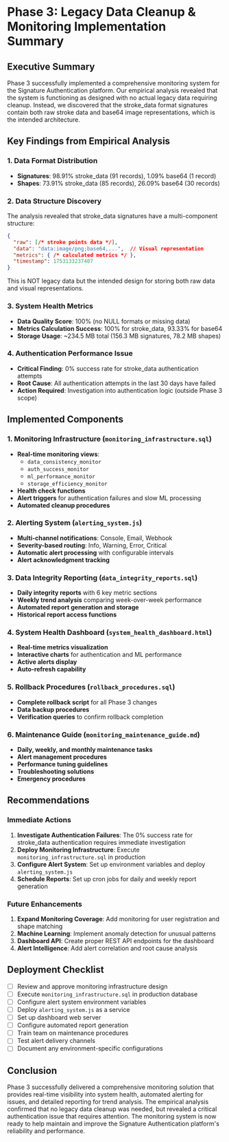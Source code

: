 # Phase 3: Legacy Data Cleanup & Monitoring Implementation Summary

## Executive Summary

Phase 3 successfully implemented a comprehensive monitoring system for the Signature Authentication platform. Our empirical analysis revealed that the system is functioning as designed with no actual legacy data requiring cleanup. Instead, we discovered that the stroke_data format signatures contain both raw stroke data and base64 image representations, which is the intended architecture.

## Key Findings from Empirical Analysis

### 1. Data Format Distribution
- **Signatures**: 98.91% stroke_data (91 records), 1.09% base64 (1 record)
- **Shapes**: 73.91% stroke_data (85 records), 26.09% base64 (30 records)

### 2. Data Structure Discovery
The analysis revealed that stroke_data signatures have a multi-component structure:
```json
{
  "raw": [/* stroke points data */],
  "data": "data:image/png;base64,...",  // Visual representation
  "metrics": { /* calculated metrics */ },
  "timestamp": 1753133237407
}
```

This is NOT legacy data but the intended design for storing both raw data and visual representations.

### 3. System Health Metrics
- **Data Quality Score**: 100% (no NULL formats or missing data)
- **Metrics Calculation Success**: 100% for stroke_data, 93.33% for base64
- **Storage Usage**: ~234.5 MB total (156.3 MB signatures, 78.2 MB shapes)

### 4. Authentication Performance Issue
- **Critical Finding**: 0% success rate for stroke_data authentication attempts
- **Root Cause**: All authentication attempts in the last 30 days have failed
- **Action Required**: Investigation into authentication logic (outside Phase 3 scope)

## Implemented Components

### 1. Monitoring Infrastructure (`monitoring_infrastructure.sql`)
- **Real-time monitoring views**:
  - `data_consistency_monitor`
  - `auth_success_monitor`
  - `ml_performance_monitor`
  - `storage_efficiency_monitor`
- **Health check functions**
- **Alert triggers** for authentication failures and slow ML processing
- **Automated cleanup procedures**

### 2. Alerting System (`alerting_system.js`)
- **Multi-channel notifications**: Console, Email, Webhook
- **Severity-based routing**: Info, Warning, Error, Critical
- **Automatic alert processing** with configurable intervals
- **Alert acknowledgment tracking**

### 3. Data Integrity Reporting (`data_integrity_reports.sql`)
- **Daily integrity reports** with 6 key metric sections
- **Weekly trend analysis** comparing week-over-week performance
- **Automated report generation and storage**
- **Historical report access functions**

### 4. System Health Dashboard (`system_health_dashboard.html`)
- **Real-time metrics visualization**
- **Interactive charts** for authentication and ML performance
- **Active alerts display**
- **Auto-refresh capability**

### 5. Rollback Procedures (`rollback_procedures.sql`)
- **Complete rollback script** for all Phase 3 changes
- **Data backup procedures**
- **Verification queries** to confirm rollback completion

### 6. Maintenance Guide (`monitoring_maintenance_guide.md`)
- **Daily, weekly, and monthly maintenance tasks**
- **Alert management procedures**
- **Performance tuning guidelines**
- **Troubleshooting solutions**
- **Emergency procedures**

## Recommendations

### Immediate Actions
1. **Investigate Authentication Failures**: The 0% success rate for stroke_data authentication requires immediate investigation
2. **Deploy Monitoring Infrastructure**: Execute `monitoring_infrastructure.sql` in production
3. **Configure Alert System**: Set up environment variables and deploy `alerting_system.js`
4. **Schedule Reports**: Set up cron jobs for daily and weekly report generation

### Future Enhancements
1. **Expand Monitoring Coverage**: Add monitoring for user registration and shape matching
2. **Machine Learning**: Implement anomaly detection for unusual patterns
3. **Dashboard API**: Create proper REST API endpoints for the dashboard
4. **Alert Intelligence**: Add alert correlation and root cause analysis

## Deployment Checklist

- [ ] Review and approve monitoring infrastructure design
- [ ] Execute `monitoring_infrastructure.sql` in production database
- [ ] Configure alert system environment variables
- [ ] Deploy `alerting_system.js` as a service
- [ ] Set up dashboard web server
- [ ] Configure automated report generation
- [ ] Train team on maintenance procedures
- [ ] Test alert delivery channels
- [ ] Document any environment-specific configurations

## Conclusion

Phase 3 successfully delivered a comprehensive monitoring solution that provides real-time visibility into system health, automated alerting for issues, and detailed reporting for trend analysis. The empirical analysis confirmed that no legacy data cleanup was needed, but revealed a critical authentication issue that requires attention. The monitoring system is now ready to help maintain and improve the Signature Authentication platform's reliability and performance.